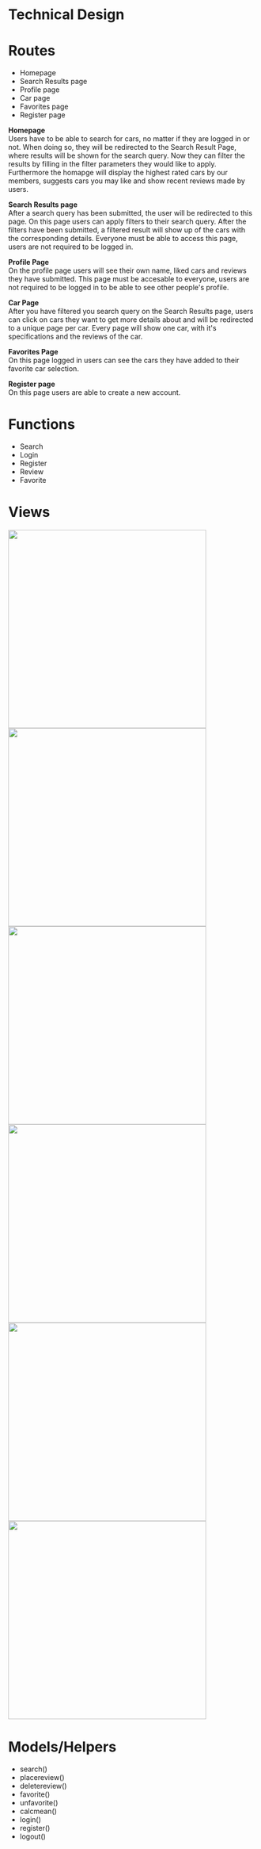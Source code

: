 # Technical Design


# Routes
- Homepage
- Search Results page
- Profile page
- Car page
- Favorites page
- Register page


**Homepage**
<br>
Users have to be able to search for cars, no matter if they are logged in or not. When doing so, they will be redirected to the Search Result Page, where results will be shown for the search query. Now they can filter the results by filling in the filter parameters they would like to apply. Furthermore the homapge will display the highest rated cars by our members, suggests cars you may like and show recent reviews made by users.

**Search Results page**
<br>
After a search query has been submitted, the user will be redirected to this page. On this page users can apply filters to their search query. After the filters have been submitted, a filtered result will show up of the cars with the corresponding details. Everyone must be able to access this page, users are not required to be logged in. 

**Profile Page**
<br>
On the profile page users will see their own name, liked cars and reviews they have submitted. This page must be accesable to everyone, users are not required to be logged in to be able to see other people's profile.

**Car Page**
<br>
After you have filtered you search query on the Search Results page, users can click on cars they want to get more details about and will be redirected to a unique page per car. Every page will show one car, with it's specifications and the reviews of the car.

**Favorites Page**
<br>
On this page logged in users can see the cars they have added to their favorite car selection.

**Register page**
<br>
On this page users are able to create a new account. 

# Functions
- Search
- Login
- Register 
- Review
- Favorite

# Views

<img src="https://github.com/sebastiaantl/UVA2019/blob/master/car%20page.jpg" width="400"></img><br>
<img src="https://github.com/sebastiaantl/UVA2019/blob/master/favourites%20page.jpg" width="400"></img><br>
<img src="https://github.com/sebastiaantl/UVA2019/blob/master/homepage.jpg" width="400"></img><br>
<img src="https://github.com/sebastiaantl/UVA2019/blob/master/profile%20page.jpg" width="400"></img><br>
<img src="https://github.com/sebastiaantl/UVA2019/blob/master/registration%20page.jpg" width="400"></img><br>
<img src="https://github.com/sebastiaantl/UVA2019/blob/master/searchresults.jpg" width="400"></img><br>

# Models/Helpers
- search()
- placereview()
- deletereview()
- favorite()
- unfavorite()
- calcmean()
- login()
- register()
- logout()
